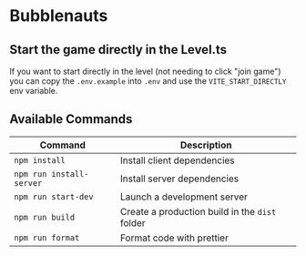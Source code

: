 # Bubblenauts

## Start the game directly in the Level.ts

If you want to start directly in the level (not needing to click "join game") you can copy the `.env.example` into `.env` and use the `VITE_START_DIRECTLY` env variable.

## Available Commands

| Command                  | Description                                    |
|--------------------------|------------------------------------------------|
| `npm install`            | Install client dependencies                    |
| `npm run install-server` | Install server dependencies                    |
| `npm run start-dev`      | Launch a development server                    |
| `npm run build`          | Create a production build in the `dist` folder |
| `npm run format`         | Format code with prettier                      |

